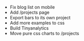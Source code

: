  - Fix blog list on mobile
 - Add /projects page
 - Export bars to its own project
 - Add more examples to css
 - Build Tinyanalytics
 - Move pure css charts to /projects
